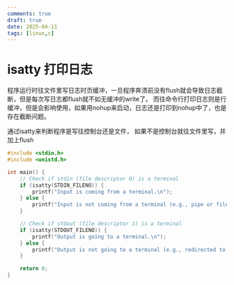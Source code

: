 ```yaml
---
comments: true
draft: true
date: 2025-04-11
tags: [linux,c]
---
```


# isatty 打印日志
程序运行时往文件里写日志时页缓冲，一旦程序奔溃前没有flush就会导致日志截断，但是每次写日志都flush就不如无缓冲的write了。 而往命令行打印日志则是行缓冲，但是会影响使用，如果用nohup来启动，日志还是打印到nohup中了，也是存在截断问题。

通过isatty来判断程序是写往控制台还是文件， 如果不是控制台就往文件里写，并加上flush

```c
#include <stdio.h>
#include <unistd.h>

int main() {
    // Check if stdin (file descriptor 0) is a terminal
    if (isatty(STDIN_FILENO)) {
        printf("Input is coming from a terminal.\n");
    } else {
        printf("Input is not coming from a terminal (e.g., pipe or file).\n");
    }

    // Check if stdout (file descriptor 1) is a terminal
    if (isatty(STDOUT_FILENO)) {
        printf("Output is going to a terminal.\n");
    } else {
        printf("Output is not going to a terminal (e.g., redirected to a file).\n");
    }

    return 0;
}
```